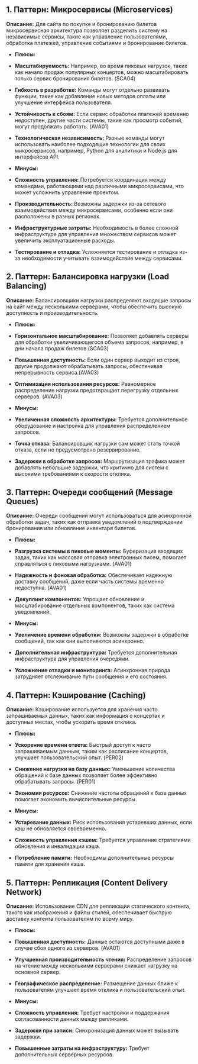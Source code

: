 ## 1. Паттерн: Микросервисы (Microservices)

**Описание:**
Для сайта по покупке и бронированию билетов микросервисная архитектура позволяет разделить систему на независимые сервисы, такие как управление пользователями, обработка платежей, управление событиями и бронирование билетов.

- **Плюсы:**
- **Масштабируемость:** Например, во время пиковых нагрузок, таких как начало продаж популярных концертов, можно масштабировать только сервис бронирования билетов. (SCA04)
- **Гибкость в разработке:** Команды могут отдельно развивать функции, такие как добавление новых методов оплаты или улучшение интерфейса пользователя.
- **Устойчивость к сбоям:** Если сервис обработки платежей временно недоступен, другие части системы, такие как просмотр событий, могут продолжать работать. (AVA01)
- **Технологическая независимость:** Разные команды могут использовать наиболее подходящие технологии для своих микросервисов, например, Python для аналитики и Node.js для интерфейсов API.

- **Минусы:**
- **Сложность управления:** Потребуется координация между командами, работающими над различными микросервисами, что может усложнить управление проектом.
- **Производительность:** Возможны задержки из-за сетевого взаимодействия между микросервисами, особенно если они расположены в разных регионах.
- **Инфраструктурные затраты:** Необходимость в более сложной инфраструктуре для управления множеством сервисов может увеличить эксплуатационные расходы.
- **Тестирование и отладка:** Усложняется тестирование и отладка из-за необходимости учитывать взаимодействие между сервисами.

## 2. Паттерн: Балансировка нагрузки (Load Balancing)

**Описание:**
Балансировщики нагрузки распределяют входящие запросы на сайт между несколькими серверами, чтобы обеспечить высокую доступность и производительность.

- **Плюсы:**
- **Горизонтальное масштабирование:** Позволяет добавлять серверы для обработки увеличивающегося объема запросов, например, в дни начала продаж билетов.(SCA03)
- **Повышенная доступность:** Если один сервер выходит из строя, другие продолжают обрабатывать запросы, обеспечивая непрерывность сервиса.(AVA03)
- **Оптимизация использования ресурсов:** Равномерное распределение нагрузки предотвращает перегрузку отдельных серверов. (AVA03)

- **Минусы:**
- **Увеличенная сложность архитектуры:** Требуется дополнительное оборудование и настройка для управления распределением запросов.
- **Точка отказа:** Балансировщик нагрузки сам может стать точкой отказа, если не предусмотрено резервирование.
- **Задержки в обработке запросов:** Маршрутизация трафика может добавлять небольшие задержки, что критично для систем с высокими требованиями к скорости отклика.

## 3. Паттерн: Очереди сообщений (Message Queues)

**Описание:**
Очереди сообщений могут использоваться для асинхронной обработки задач, таких как отправка уведомлений о подтверждении бронирования или обновление инвентаря билетов.

- **Плюсы:**
- **Разгрузка системы в пиковые моменты:** Буферизация входящих задач, таких как массовая отправка электронных писем, помогает справляться с пиковыми нагрузками. (AVA01)
- **Надежность и фоновая обработка:** Обеспечивает надежную доставку сообщений, даже если часть системы временно недоступна. (AVA01)
- **Декуплинг компонентов:** Упрощает обновление и масштабирование отдельных компонентов, таких как система уведомлений.

- **Минусы:**
- **Увеличение времени обработки:** Возможны задержки в обработке сообщений, так как они выполняются асинхронно.
- **Дополнительная инфраструктура:** Требуется дополнительная инфраструктура для управления очередями.
- **Усложнение отладки и мониторинга:** Асинхронная природа затрудняет отслеживание пути сообщения и его состояния.

## 4. Паттерн: Кэширование (Caching)

**Описание:**
Кэширование используется для хранения часто запрашиваемых данных, таких как информация о концертах и доступных местах, чтобы ускорить время отклика.

- **Плюсы:**
- **Ускорение времени ответа:** Быстрый доступ к часто запрашиваемым данным, таким как расписание концертов, улучшает пользовательский опыт. (PER02)
- **Снижение нагрузки на базу данных:** Уменьшение количества обращений к базе данных позволяет более эффективно обрабатывать запросы. (PER01)
- **Экономия ресурсов:** Снижение частоты обращений к базе данных помогает экономить вычислительные ресурсы.

- **Минусы:**
- **Устаревание данных:** Риск использования устаревших данных, если кэш не обновляется своевременно.
- **Сложность управления кэшем:** Требуется управление стратегиями обновления и инвалидации кэша.
- **Потребление памяти:** Необходимы дополнительные ресурсы памяти для хранения кэша.

## 5. Паттерн: Репликация (Content Delivery Network)

**Описание:**
Использование CDN для репликации статического контента, такого как изображения и файлы стилей, обеспечивает быструю доставку контента пользователям по всему миру.

- **Плюсы:**
- **Повышенная доступность:** Данные остаются доступными даже в случае сбоя одного из серверов. (AVA01)
- **Улучшенная производительность чтения:** Распределение запросов на чтение между несколькими серверами снижает нагрузку на основной сервер.
- **Географическое распределение:** Размещение данных ближе к пользователям улучшает время отклика и пользовательский опыт.

- **Минусы:**
- **Сложность управления:** Требует настройки и поддержания согласованности данных между репликами.
- **Задержки при записи:** Синхронизация данных может вызывать задержки.
- **Повышенные затраты на инфраструктуру:** Требует дополнительных серверных ресурсов.